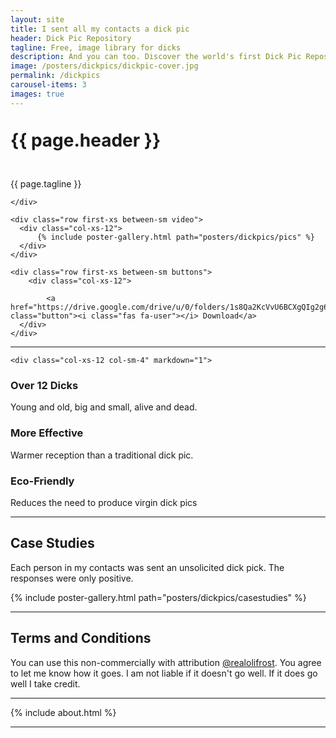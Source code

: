 ```yaml
---
layout: site
title: I sent all my contacts a dick pic
header: Dick Pic Repository
tagline: Free, image library for dicks
description: And you can too. Discover the world's first Dick Pic Repository.
image: /posters/dickpics/dickpic-cover.jpg
permalink: /dickpics
carousel-items: 3
images: true
---
```


<style>

h1 {
  line-height: 90%;
  margin-bottom:3rem;
}
</style>

<div class="hero">


  <div class="row first-xs between-sm ">
    <div class="col-xs-12">
      <h1 class="headline">{{ page.header }}</h1>
      <p class="center"> {{ page.tagline }}</p>


    </div>

  </div>

    <div class="row first-xs between-sm video">
      <div class="col-xs-12">
          {% include poster-gallery.html path="posters/dickpics/pics" %}
      </div>
    </div>

    <div class="row first-xs between-sm buttons">
        <div class="col-xs-12">

            <a href="https://drive.google.com/drive/u/0/folders/1s8Qa2KcVvU6BCXgQIg2g6vCi_pSc1ovY" class="button"><i class="fas fa-user"></i> Download</a>
      </div>
    </div>


</div>

<hr>

<p>
</p>
<div class="row first-xs between-sm">

    <div class="col-xs-12 col-sm-4" markdown="1">


### <i class="fas fa-user"></i> Over 12 Dicks
Young and old, big and small, alive and dead.


  </div>

  <div class="col-xs-12 col-sm-4" markdown="1">

### <i class="far fa-smile"></i>  More Effective
Warmer reception than a traditional dick pic.

  </div>

  <div class="col-xs-12 col-sm-4" markdown="1">

### <i class="fas fa-globe-americas"></i>  Eco-Friendly

  Reduces the need to produce virgin dick pics

  </div>



</div>

---

## <i class="far fa-file-alt"></i> Case Studies

Each person in my contacts was sent an unsolicited dick pick. The responses were only positive.

<div class="row first-xs between-sm video">
  <div class="col-xs-12">
      {% include poster-gallery.html path="posters/dickpics/casestudies" %}
  </div>
</div>

---

## Terms and Conditions

<span class="terms">You can use this non-commercially with attribution [@realolifrost](https://olifro.st/links). You agree to let me know how it goes. I am not liable if it doesn't go well. If it does go well I take credit.</span>

---

{% include about.html %}

---
